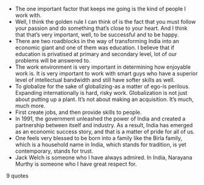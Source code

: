  - The one important factor that keeps me going is the kind of people I work with.
 - Well, I think the golden rule I can think of is the fact that you must follow your passion and do something that’s close to your heart. And I think that that’s very important, well, to be successful and to be happy.
 - There are two roadblocks in the way of transforming India into an economic giant and one of them was education. I believe that if education is privatised at primary and secondary level, lot of our problems will be answered to.
 - The work environment is very important in determining how enjoyable work is. It is very important to work with smart guys who have a superior level of intellectual bandwidth and still have softer skills as well.
 - To globalize for the sake of globalizing-as a matter of ego-is perilous. Expanding internationally is hard, risky work. Globalization is not just about putting up a plant. It’s not about making an acquisition. It’s much, much more.
 - First create jobs, and then provide skills to people.
 - In 1991, the government unleashed the power of India and created a partnership between itself and industry. As a result, India has emerged as an economic success story, and that is a matter of pride for all of us.
 - One feels very blessed to be born into a family like the Birla family, which is a household name in India, which stands for tradition, is yet contemporary, stands for trust.
 - Jack Welch is someone who I have always admired. In India, Narayana Murthy is someone who I have great respect for.

9 quotes